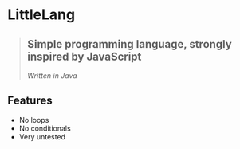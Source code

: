 # LittleLang
> ## **Simple programming language, strongly inspired by JavaScript**
>
> *Written in Java*
## Features
 - No loops
 - No conditionals
 - Very untested
